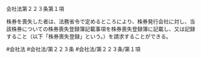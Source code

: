会社法第２２３条第１項

株券を喪失した者は、法務省令で定めるところにより、株券発行会社に対し、当該株券についての株券喪失登録簿記載事項を株券喪失登録簿に記載し、又は記録すること（以下「株券喪失登録」という。）を請求することができる。

#会社法
#会社法/第２２３条
#会社法/第２２３条/第１項
